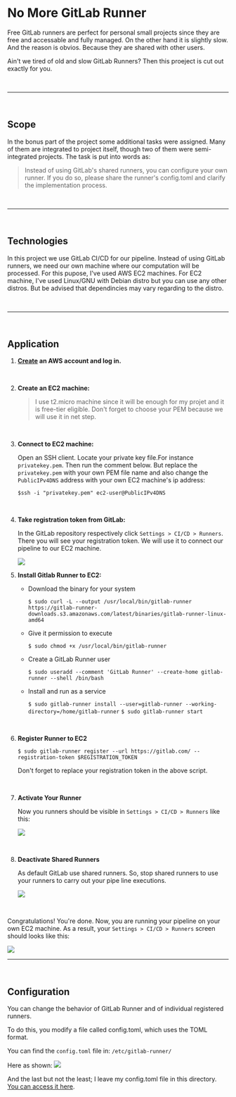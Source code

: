# No More GitLab Runner

Free GitLab runners are perfect for personal small projects since they are free and accessable and fully managed. On the other hand it is slightly slow. And the reason is obvios. Because they are shared with other users. 

Ain't we tired of old and slow GitLab Runners? Then this proeject is cut out exactly for you.

</br>

___

</br>

## Scope
In the bonus part of the project some additional tasks were assigned. Many of them are integrated to project itself, though two of them were semi-integrated projects. The task is put into words as:

> Instead of using GitLab's shared runners, you can configure your own runner. If you do so, please share the runner's config.toml and clarify the implementation process.

</br>

___

</br>

## Technologies
In this project we use GitLab CI/CD for our pipeline. Instead of using GitLab runners, we need our own machine where our computation will be processed. For this pupose, I've used AWS EC2 machines. For EC2 machine, I've used Linux/GNU with Debian distro but you can use any other distros. But be advised that dependincies may vary regarding to the distro.

</br>

___

</br>

## Application

1. **[Create](https://portal.aws.amazon.com/billing/signup#/start/email) an AWS account and log in.**

</br>

2. **Create an EC2 machine:**

	>I use t2.micro machine since it will be enough for my projet and it is free-tier eligible. Don't forget to choose your PEM because we will use it in net step.

	</br>

3. **Connect to EC2 machine:**

	Open an SSH client. Locate your private key file.For instance `privatekey.pem`. Then run the comment below. But replace the `privatekey.pem` with your own PEM file name and also change the `PublicIPv4DNS` address with your own EC2 machine's ip address:

	`$ssh -i "privatekey.pem" ec2-user@PublicIPv4DNS`

</br>

4. **Take registration token from GitLab:**

	In the GitLab repository respectively click `Settings > CI/CD > Runners`. There you will see your registration token. We will use it to connect our pipeline to our EC2 machine.

	<img src="../../img/runner_token.png">

	</br>


5. **Install Gitlab Runner to EC2:**

	- Download the binary for your system 
	
		`$ sudo curl -L --output /usr/local/bin/gitlab-runner https://gitlab-runner-downloads.s3.amazonaws.com/latest/binaries/gitlab-runner-linux-amd64 `
	- Give it permission to execute
	
		`$ sudo chmod +x /usr/local/bin/gitlab-runner`
	- Create a GitLab Runner user 
	
		`$ sudo useradd --comment 'GitLab Runner' --create-home gitlab-runner --shell /bin/bash`
	- Install and run as a service 
	
		`$ sudo gitlab-runner install --user=gitlab-runner --working-directory=/home/gitlab-runner` 
	`$ sudo gitlab-runner start`

</br>

6. **Register Runner to EC2**

	`$ sudo gitlab-runner register --url https://gitlab.com/ --registration-token $REGISTRATION_TOKEN`
	
	Don't forget to replace your registration token in the above script.

</br>

7. **Activate Your Runner**

	Now you runners should be visible in  `Settings > CI/CD > Runners` like this:

	<img src="../../img/activate-runner.png">

</br>

8. **Deactivate Shared Runners**

	As default GitLab use shared runners. So, stop shared runners to use your runners to carry out your pipe line executions.

	<img src="../../img/activate-runner.png">

</br>

Congratulations! You're done. Now, you are running your pipeline on your own EC2 machine. As a result, your `Settings > CI/CD > Runners` screen should looks like this:

<img src="../../img/gitlab-runner.png">

</br>

___

</br>

## Configuration

You can change the behavior of GitLab Runner and of individual registered runners.

To do this, you modify a file called config.toml, which uses the TOML format.

You can find the `config.toml` file in:
`/etc/gitlab-runner/`

Here as shown:
<img src="../../img/runner.png">

And the last but not the least; I leave my config.toml file in this directory. [You can access it here](config.toml).